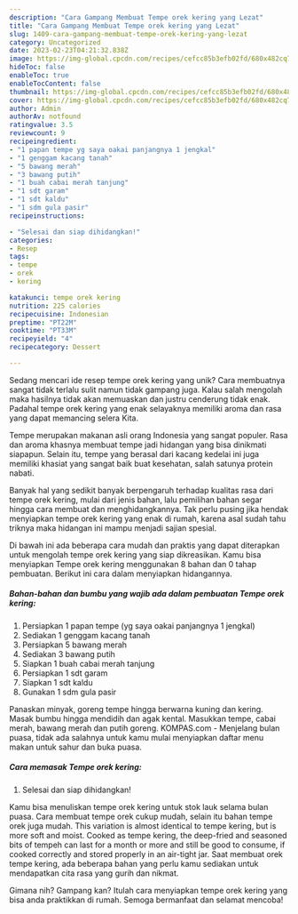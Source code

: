 ```yaml
---
description: "Cara Gampang Membuat Tempe orek kering yang Lezat"
title: "Cara Gampang Membuat Tempe orek kering yang Lezat"
slug: 1409-cara-gampang-membuat-tempe-orek-kering-yang-lezat
category: Uncategorized
date: 2023-02-23T04:21:32.838Z
image: https://img-global.cpcdn.com/recipes/cefcc85b3efb02fd/680x482cq70/tempe-orek-kering-foto-resep-utama.jpg
hideToc: false
enableToc: true
enableTocContent: false
thumbnail: https://img-global.cpcdn.com/recipes/cefcc85b3efb02fd/680x482cq70/tempe-orek-kering-foto-resep-utama.jpg
cover: https://img-global.cpcdn.com/recipes/cefcc85b3efb02fd/680x482cq70/tempe-orek-kering-foto-resep-utama.jpg
author: Admin
authorAv: notfound
ratingvalue: 3.5
reviewcount: 9
recipeingredient:
- "1 papan tempe yg saya oakai panjangnya 1 jengkal"
- "1 genggam kacang tanah"
- "5 bawang merah"
- "3 bawang putih"
- "1 buah cabai merah tanjung"
- "1 sdt garam"
- "1 sdt kaldu"
- "1 sdm gula pasir"
recipeinstructions:

- "Selesai dan siap dihidangkan!"
categories:
- Resep
tags:
- tempe
- orek
- kering

katakunci: tempe orek kering 
nutrition: 225 calories
recipecuisine: Indonesian
preptime: "PT22M"
cooktime: "PT33M"
recipeyield: "4"
recipecategory: Dessert

---
```





Sedang mencari ide resep tempe orek kering yang unik? Cara membuatnya sangat tidak terlalu sulit namun tidak gampang juga. Kalau salah mengolah maka hasilnya tidak akan memuaskan dan justru cenderung tidak enak. Padahal tempe orek kering yang enak selayaknya memiliki aroma dan rasa yang dapat memancing selera Kita.





Tempe merupakan makanan asli orang Indonesia yang sangat populer. Rasa dan aroma khasnya membuat tempe jadi hidangan yang bisa dinikmati siapapun. Selain itu, tempe yang berasal dari kacang kedelai ini juga memiliki khasiat yang sangat baik buat kesehatan, salah satunya protein nabati.

Banyak hal yang sedikit banyak berpengaruh terhadap kualitas rasa dari tempe orek kering, mulai dari jenis bahan, lalu pemilihan bahan segar hingga cara membuat dan menghidangkannya. Tak perlu pusing jika hendak menyiapkan tempe orek kering yang enak di rumah, karena asal sudah tahu triknya maka hidangan ini mampu menjadi sajian spesial.






Di bawah ini ada beberapa cara mudah dan praktis yang dapat diterapkan untuk mengolah tempe orek kering yang siap dikreasikan. Kamu bisa menyiapkan Tempe orek kering menggunakan 8 bahan dan 0 tahap pembuatan. Berikut ini cara dalam menyiapkan hidangannya.

<!--inarticleads1-->

##### Bahan-bahan dan bumbu yang wajib ada dalam pembuatan Tempe orek kering:

1. Persiapkan 1 papan tempe (yg saya oakai panjangnya 1 jengkal)
1. Sediakan 1 genggam kacang tanah
1. Persiapkan 5 bawang merah
1. Sediakan 3 bawang putih
1. Siapkan 1 buah cabai merah tanjung
1. Persiapkan 1 sdt garam
1. Siapkan 1 sdt kaldu
1. Gunakan 1 sdm gula pasir


Panaskan minyak, goreng tempe hingga berwarna kuning dan kering. Masak bumbu hingga mendidih dan agak kental. Masukkan tempe, cabai merah, bawang merah dan putih goreng. KOMPAS.com - Menjelang bulan puasa, tidak ada salahnya untuk kamu mulai menyiapkan daftar menu makan untuk sahur dan buka puasa. 

<!--inarticleads2-->

##### Cara memasak Tempe orek kering:


1. Selesai dan siap dihidangkan!

Kamu bisa menuliskan tempe orek kering untuk stok lauk selama bulan puasa. Cara membuat tempe orek cukup mudah, selain itu bahan tempe orek juga mudah. This variation is almost identical to tempe kering, but is more soft and moist. Cooked as tempe kering, the deep-fried and seasoned bits of tempeh can last for a month or more and still be good to consume, if cooked correctly and stored properly in an air-tight jar. Saat membuat orek tempe kering, ada beberapa bahan yang perlu kamu sediakan untuk mendapatkan cita rasa yang gurih dan nikmat. 

Gimana nih? Gampang kan? Itulah cara menyiapkan tempe orek kering yang bisa anda praktikkan di rumah. Semoga bermanfaat dan selamat mencoba!
